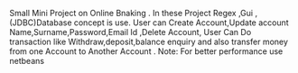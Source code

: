 Small Mini Project on Online Bnaking .
In these Project Regex ,Gui ,(JDBC)Database concept is use.
User can Create Account,Update account Name,Surname,Password,Email Id ,Delete Account, 
User Can Do transaction like Withdraw,deposit,balance enquiry and also transfer money from one Account to Another Account .
Note: For better performance use netbeans

